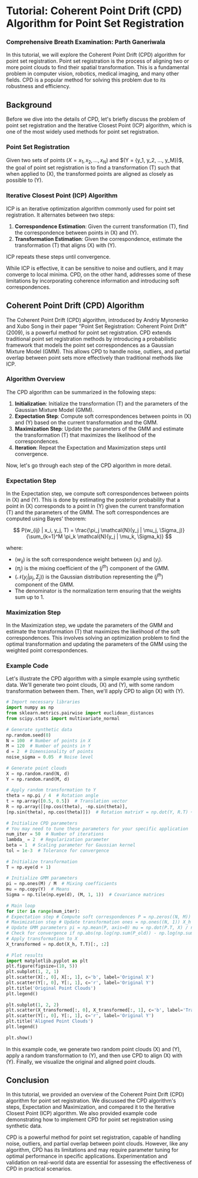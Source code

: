 
# Tutorial: Coherent Point Drift (CPD) Algorithm for Point Set Registration  
### Comprehensive Breath Examination: Parth Ganeriwala  
In this tutorial, we will explore the Coherent Point Drift (CPD) algorithm for point set registration. Point set registration is the process of aligning two or more point clouds to find their spatial transformation. This is a fundamental problem in computer vision, robotics, medical imaging, and many other fields. CPD is a popular method for solving this problem due to its robustness and efficiency.  
  
## Background  
  
Before we dive into the details of CPD, let's briefly discuss the problem of point set registration and the Iterative Closest Point (ICP) algorithm, which is one of the most widely used methods for point set registration.  
  
### Point Set Registration  
  
Given two sets of points $(X = {x_1, x_2, ..., x_N})$ and $(Y = {y_1, y_2, ..., y_M\})$, the goal of point set registration is to find a transformation \(T\) such that when applied to \(X\), the transformed points are aligned as closely as possible to \(Y\).  
  
### Iterative Closest Point (ICP) Algorithm  
  
ICP is an iterative optimization algorithm commonly used for point set registration. It alternates between two steps:  
  
1. **Correspondence Estimation**: Given the current transformation \(T\), find the correspondence between points in \(X\) and \(Y\).  
2. **Transformation Estimation**: Given the correspondence, estimate the transformation \(T\) that aligns \(X\) with \(Y\).  
  
ICP repeats these steps until convergence.  
  
While ICP is effective, it can be sensitive to noise and outliers, and it may converge to local minima. CPD, on the other hand, addresses some of these limitations by incorporating coherence information and introducing soft correspondences.  
  
## Coherent Point Drift (CPD) Algorithm  
  
The Coherent Point Drift (CPD) algorithm, introduced by Andriy Myronenko and Xubo Song in their paper "Point Set Registration: Coherent Point Drift" (2009), is a powerful method for point set registration. CPD extends traditional point set registration methods by introducing a probabilistic framework that models the point set correspondences as a Gaussian Mixture Model (GMM). This allows CPD to handle noise, outliers, and partial overlap between point sets more effectively than traditional methods like ICP.  
  
### Algorithm Overview  
  
The CPD algorithm can be summarized in the following steps:  
  
1. **Initialization**: Initialize the transformation \(T\) and the parameters of the Gaussian Mixture Model (GMM).  
2. **Expectation Step**: Compute soft correspondences between points in \(X\) and \(Y\) based on the current transformation and the GMM.  
3. **Maximization Step**: Update the parameters of the GMM and estimate the transformation \(T\) that maximizes the likelihood of the correspondences.  
4. **Iteration**: Repeat the Expectation and Maximization steps until convergence.  
  
Now, let's go through each step of the CPD algorithm in more detail.  
  
### Expectation Step  
  
In the Expectation step, we compute soft correspondences between points in \(X\) and \(Y\). This is done by estimating the posterior probability that a point in \(X\) corresponds to a point in \(Y\) given the current transformation \(T\) and the parameters of the GMM. The soft correspondences are computed using Bayes' theorem:  
  
$$
P(w_{ij} | x_i, y_j, T) = \frac{\pi_j \mathcal{N}(y_j | \mu_j, \Sigma_j)}{\sum_{k=1}^M \pi_k \mathcal{N}(y_j | \mu_k, \Sigma_k)}  
$$
  
where:  
- $(w_{ij})$ is the soft correspondence weight between $(x_i)$ and $(y_j)$.  
- $(\pi_j)$ is the mixing coefficient of the $(j^{th})$ component of the GMM.  
- $(\mathcal{N}(y_j | \mu_j, \Sigma_j))$ is the Gaussian distribution representing the $(j^{th})$ component of the GMM.  
- The denominator is the normalization term ensuring that the weights sum up to 1.  
  
### Maximization Step  
  
In the Maximization step, we update the parameters of the GMM and estimate the transformation \(T\) that maximizes the likelihood of the soft correspondences. This involves solving an optimization problem to find the optimal transformation and updating the parameters of the GMM using the weighted point correspondences.  
  
### Example Code  
  
Let's illustrate the CPD algorithm with a simple example using synthetic data. We'll generate two point clouds, \(X\) and \(Y\), with some random transformation between them. Then, we'll apply CPD to align \(X\) with \(Y\).  
  
 ```python  
# Import necessary libraries  
import numpy as np  
from sklearn.metrics.pairwise import euclidean_distances  
from scipy.stats import multivariate_normal  
  
# Generate synthetic data  
np.random.seed(0)  
N = 100  # Number of points in X  
M = 120  # Number of points in Y  
d = 2  # Dimensionality of points  
noise_sigma = 0.05  # Noise level  
  
# Generate point clouds  
X = np.random.rand(N, d)  
Y = np.random.rand(M, d)  
  
# Apply random transformation to Y  
theta = np.pi / 4  # Rotation angle  
t = np.array([0.5, 0.5])  # Translation vector  
R = np.array([[np.cos(theta), -np.sin(theta)],  
 [np.sin(theta), np.cos(theta)]])  # Rotation matrixY = np.dot(Y, R.T) + t + np.random.randn(M, d) * noise_sigma  
  
# Initialize CPD parameters  
# You may need to tune these parameters for your specific application  
num_iter = 50  # Number of iterations  
lambda_ = 2  # Regularization parameter  
beta = 1  # Scaling parameter for Gaussian kernel  
tol = 1e-3  # Tolerance for convergence  
  
# Initialize transformation  
T = np.eye(d + 1)  
  
# Initialize GMM parameters  
pi = np.ones(M) / M  # Mixing coefficients  
mu = np.copy(Y)  # Means  
Sigma = np.tile(np.eye(d), (M, 1, 1))  # Covariance matrices  
  
# Main loop  
for iter in range(num_iter):  
 # Expectation step # Compute soft correspondences P = np.zeros((N, M)) for i in range(N): for j in range(M): P[i, j] = pi[j] * multivariate_normal.pdf(X[i], mean=mu[j], cov=Sigma[j]) P /= np.sum(P, axis=1, keepdims=True)  
 # Maximization step # Update transformation ones = np.ones((N, 1)) X_h = np.concatenate((X, ones), axis=1) Y_h = np.concatenate((Y, ones), axis=1) T = np.linalg.solve(np.dot(X_h.T, np.diag(np.sum(P, axis=1))), np.dot(X_h.T, np.dot(np.diag(np.sum(P, axis=1)), Y_h)))  
 # Update GMM parameters pi = np.mean(P, axis=0) mu = np.dot(P.T, X) / np.sum(P, axis=0, keepdims=True).T for j in range(M): diff = X - mu[j] Sigma[j] = np.dot(diff.T, np.dot(np.diag(P[:, j]), diff)) / np.sum(P[:, j])  
 # Check for convergence if np.abs(np.log(np.sum(P_old)) - np.log(np.sum(P))) < tol: break  
# Apply transformation to X  
X_transformed = np.dot(X_h, T.T)[:, :2]  
  
# Plot results  
import matplotlib.pyplot as plt  
plt.figure(figsize=(10, 5))  
plt.subplot(1, 2, 1)  
plt.scatter(X[:, 0], X[:, 1], c='b', label='Original X')  
plt.scatter(Y[:, 0], Y[:, 1], c='r', label='Original Y')  
plt.title('Original Point Clouds')  
plt.legend()  
  
plt.subplot(1, 2, 2)  
plt.scatter(X_transformed[:, 0], X_transformed[:, 1], c='b', label='Transformed X')  
plt.scatter(Y[:, 0], Y[:, 1], c='r', label='Original Y')  
plt.title('Aligned Point Clouds')  
plt.legend()  
  
plt.show()  
```  
  
In this example code, we generate two random point clouds \(X\) and \(Y\), apply a random transformation to \(Y\), and then use CPD to align \(X\) with \(Y\). Finally, we visualize the original and aligned point clouds.  
  
## Conclusion  
  
In this tutorial, we provided an overview of the Coherent Point Drift (CPD) algorithm for point set registration. We discussed the CPD algorithm's steps, Expectation and Maximization, and compared it to the Iterative Closest Point (ICP) algorithm. We also provided example code demonstrating how to implement CPD for point set registration using synthetic data.  
  
CPD is a powerful method for point set registration, capable of handling noise, outliers, and partial overlap between point clouds. However, like any algorithm, CPD has its limitations and may require parameter tuning for optimal performance in specific applications. Experimentation and validation on real-world data are essential for assessing the effectiveness of CPD in practical scenarios.